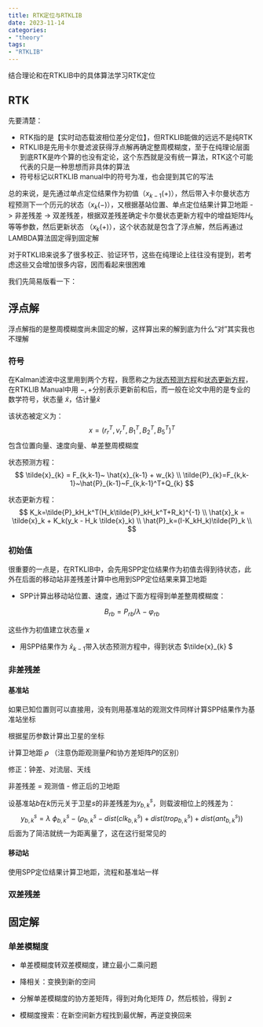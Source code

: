 ```yaml
---
title: RTK定位与RTKLIB
date: 2023-11-14
categories:
- "theory"
tags:
- "RTKLIB"
---
```


结合理论和在RTKLIB中的具体算法学习RTK定位

<!--more-->

## RTK

先要清楚：

- RTK指的是【实时动态载波相位差分定位】，但RTKLIB能做的远远不是纯RTK
- RTKLIB是先用卡尔曼滤波获得浮点解再确定整周模糊度，至于在纯理论层面到底RTK是咋个算的也没有定论，这个东西就是没有统一算法，RTK这个可能代表的只是一种思想而非具体的算法
- 符号标记以RTKLIB manual中的符号为准，也会提到其它的写法

总的来说，是先通过单点定位结果作为初值（$x_{k-1}(+)$），然后带入卡尔曼状态方程预测下一个历元的状态（$x_k(-)$），又根据基站位置、单点定位结果计算卫地距 -> 非差残差 -> 双差残差，根据双差残差确定卡尔曼状态更新方程中的增益矩阵$H_k$等等参数，然后更新状态 （$x_k(+)$），这个状态就是包含了浮点解，然后再通过LAMBDA算法固定得到固定解

对于RTKLIB来说多了很多校正、验证环节，这些在纯理论上往往没有提到，若考虑这些又会增加很多内容，因而看起来很困难

我们先简易版看一下：

## 浮点解

浮点解指的是整周模糊度尚未固定的解，这样算出来的解到底为什么“对”其实我也不理解

### 符号

在Kalman滤波中这里用到两个方程，我愿称之为<u>状态预测方程</u>和<u>状态更新方程</u>，在RTKLIB Manual中用 $-,+$分别表示更新前和后，而一般在论文中用的是专业的数学符号，状态量 $\tilde{x}$，估计量$\hat{x}$

该状态被定义为：
$$
x=({r_r}^T,{v_r}^T,{B_1}^T,{B_2}^T,{B_5}^T)^T
$$
包含位置向量、速度向量、单差整周模糊度

状态预测方程：
$$
\tilde{x}_{k} = F_{k,k-1}~ \hat{x}_{k-1} + w_{k} \\
\tilde{P}_{k}=F_{k,k-1}~\hat{P}_{k-1}~F_{k,k-1}^T+Q_{k}
$$


状态更新方程：
$$
K_k=\tilde{P}_kH_k^T(H_k\tilde{P}_kH_k^T+R_k)^{-1} \\
\hat{x}_k = \tilde{x}_k + K_k(y_k - H_k \tilde{x}_k) \\
\hat{P}_k=(I-K_kH_k)\tilde{P}_k \\
$$

### 初始值

很重要的一点是，在RTKLIB中，会先用SPP定位结果作为初值去得到待状态，此外在后面的移动站非差残差计算中也用到SPP定位结果来算卫地距

- SPP计算出移动站位置、速度，通过下面方程得到单差整周模糊度：

$$
B_{rb} = P_{rb} / \lambda - \varphi_{rb}
$$

这些作为初值建立状态量 $x$

- 用SPP结果作为 $\hat{x}_{k-1}$带入状态预测方程中，得到状态 $\tilde{x}_{k} $

### 非差残差

#### 基准站

如果已知位置则可以直接用，没有则用基准站的观测文件同样计算SPP结果作为基准站坐标

根据星历参数计算出卫星的坐标

计算卫地距 $\rho$ （注意伪距观测量$P$和协方差矩阵$P$的区别）

修正：钟差、对流层、天线

非差残差 = 观测值 - 修正后的卫地距

设基准站$b$在$k$历元关于卫星$s$的非差残差为$y_{b,k}^{s}$，则载波相位上的残差为：
$$
y_{b,k}^{s} = \lambda ~\phi_{b,k}^s - (\rho_{b,k}^s - dist(clk_{b,k}^s) + dist(trop_{b,k}^s) + dist(ant_{b,k}^s))
$$
后面为了简洁就统一为距离量了，这在这行挺常见的

#### 移动站

使用SPP定位结果计算卫地距，流程和基准站一样

### 双差残差



## 固定解

### 单差模糊度



- 单差模糊度转双差模糊度，建立最小二乘问题

- 降相关：变换到新的空间
- 分解单差模糊度的协方差矩阵，得到对角化矩阵 $D$，然后核验，得到 $z$ 
- 模糊度搜索：在新空间新方程找到最优解，再逆变换回来

